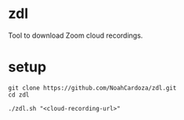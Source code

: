 # zdl
Tool to download Zoom cloud recordings.

# setup

```
git clone https://github.com/NoahCardoza/zdl.git
cd zdl

./zdl.sh "<cloud-recording-url>"
```
